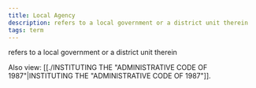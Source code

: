 ```yaml
---
title: Local Agency
description: refers to a local government or a district unit therein
tags: term
---
```


refers to a local government or a district unit therein

Also view: [[./INSTITUTING THE "ADMINISTRATIVE CODE OF 1987"|INSTITUTING THE "ADMINISTRATIVE CODE OF 1987"]].
